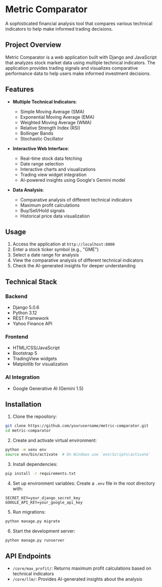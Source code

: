 # Metric Comparator

A sophisticated financial analysis tool that compares various technical indicators to help make informed trading decisions.

## Project Overview

Metric Comparator is a web application built with Django and JavaScript that analyzes stock market data using multiple technical indicators. The application provides trading signals and visualizes comparative performance data to help users make informed investment decisions.

## Features

- **Multiple Technical Indicators**:
  - Simple Moving Average (SMA)
  - Exponential Moving Average (EMA)
  - Weighted Moving Average (WMA)
  - Relative Strength Index (RSI)
  - Bollinger Bands
  - Stochastic Oscillator

- **Interactive Web Interface**:
  - Real-time stock data fetching
  - Date range selection
  - Interactive charts and visualizations
  - Trading view widget integration
  - AI-powered insights using Google's Gemini model

- **Data Analysis**:
  - Comparative analysis of different technical indicators
  - Maximum profit calculations
  - Buy/Sell/Hold signals
  - Historical price data visualization

## Usage

1. Access the application at `http://localhost:8000`
2. Enter a stock ticker symbol (e.g., "GME")
3. Select a date range for analysis
4. View the comparative analysis of different technical indicators
5. Check the AI-generated insights for deeper understanding

## Technical Stack

### Backend
- Django 5.0.6
- Python 3.12
- REST Framework
- Yahoo Finance API

### Frontend
- HTML/CSS/JavaScript
- Bootstrap 5
- TradingView widgets
- Matplotlib for visualization

### AI Integration
- Google Generative AI (Gemini 1.5)

## Installation

1. Clone the repository:
```bash
git clone https://github.com/yourusername/metric-comparator.git
cd metric-comparator
```

2. Create and activate virtual environment:
```bash
python -m venv env
source env/bin/activate  # On Windows use `env\Scripts\activate`
```

3. Install dependencies:
```bash
pip install -r requirements.txt
```

4. Set up environment variables:
Create a `.env` file in the root directory with:
```
SECRET_KEY=your_django_secret_key
GOOGLE_API_KEY=your_google_api_key
```

5. Run migrations:
```bash
python manage.py migrate
```

6. Start the development server:
```bash
python manage.py runserver
```

## API Endpoints

- `/core/max_profit/`: Returns maximum profit calculations based on technical indicators
- `/core/llm/`: Provides AI-generated insights about the analysis
